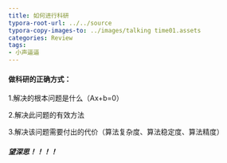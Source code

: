 ```yaml
---
title: 如何进行科研
typora-root-url: ../../source
typora-copy-images-to: ../images/talking time01.assets
categories: Review
tags:
- 小声逼逼
---
```


#### 做科研的正确方式：

1.解决的根本问题是什么（Ax+b=0）

2.解决此问题的有效方法

3.解决该问题需要付出的代价（算法复杂度、算法稳定度、算法精度）

##### 望深思！！！！